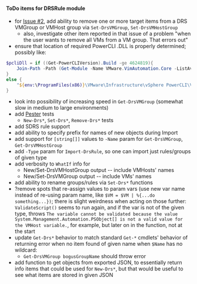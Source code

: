 #### ToDo items for DRSRule module
- for [Issue #2](https://github.com/PowerCLIGoodies/DRSRule/issues/2), add ability to remove one or more target items from a DRS VMGroup or VMHost group via `Set-DrsVMGroup`, `Set-DrsVMHostGroup`
	- also, investigate other item reported in that issue of a problem "when the user wants to remove all VMs from a VM group. That errors out"
- ensure that location of required PowerCLI .DLL is properly determined; possibly like:
``` PowerShell
$pcliDll = if ((Get-PowerCLIVersion).Build -ge 4624819){
	Join-Path -Path (Get-Module -Name VMware.VimAutomation.Core -ListAvailable).ModuleBase -ChildPath "VMware.Vim.dll"
}
else {
    "${env:\ProgramFiles(x86)}\VMware\Infrastructure\vSphere PowerCLI\VMware.Vim.dll"
}
```
- look into possibility of increasing speed in `Get-DrsVMGroup` (somewhat slow in medium to large environments)
- add [Pester](https://github.com/pester/Pester) tests
	- `New-Drs*`, `Set-Drs*`, `Remove-Drs*` tests
- add SDRS rule support
- add ability to specify prefix for names of new objects during Import
- add support for `[string[]]` values to `-Name` param for `Get-DrsVMGroup`, `Get-DrsVMHostGroup`
- add `-Type` param for `Import-DrsRule`, so one can import just rules/groups of given type
- add verbosity to `WhatIf` info for
	- New/Set-DrsVMHostGroup output -- include VMHosts' names
	- New/Set-DrsVMGroup output -- include VMs' names
- add ability to rename groups/rules via `Set-Drs*` functions
- ?remove spots that re-assign values to param vars (use new var name instead of re-using param name, like `$VM = $VM | %{...do something...})`; there is slight weirdness when acting on those further:  `ValidateScript()` seems to run again, and if the var is not of the given type, throws `The variable cannot be validated because the value System.Management.Automation.PSObject[] is not a valid value for the VMHost variable.`, for example, but later on in the function, not at the start
- update `Get-Drs*` behavior to match standard `Get-*` cmdlets' behavior of returning error when no item found of given name when `$Name` has no wildcard:
	- `Get-DrsVMGroup bogusGroupName` should throw error
- add function to get objects from exported JSON, to essentially return info items that could be used for `New-Drs*`, but that would be useful to see what items are stored in given JSON
